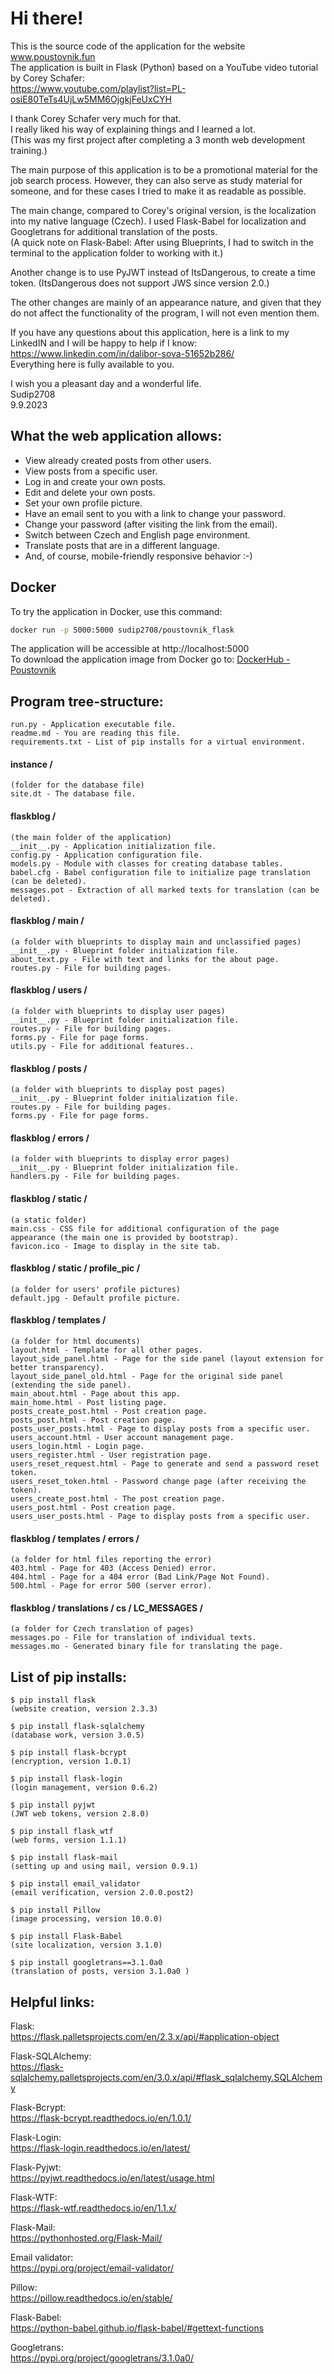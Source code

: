 # Hi there!
This is the source code of the application for the website www.poustovnik.fun <br>
The application is built in Flask (Python) based on a YouTube video tutorial by Corey Schafer: <br>
https://www.youtube.com/playlist?list=PL-osiE80TeTs4UjLw5MM6OjgkjFeUxCYH

I thank Corey Schafer very much for that. <br>
I really liked his way of explaining things and I learned a lot. <br>
(This was my first project after completing a 3 month web development training.)

The main purpose of this application is to be a promotional material for the job search process.
However, they can also serve as study material for someone, and for these cases I tried to make it as readable as possible. <br>

The main change, compared to Corey's original version, is the localization into my native language (Czech).
I used Flask-Babel for localization and Googletrans for additional translation of the posts. <br>
(A quick note on Flask-Babel: After using Blueprints, I had to switch in the terminal to the application folder to working with it.)

Another change is to use PyJWT instead of ItsDangerous, to create a time token.
(ItsDangerous does not support JWS since version 2.0.)

The other changes are mainly of an appearance nature, and given that they do not affect the functionality of the program, I will not even mention them.

If you have any questions about this application, here is a link to my LinkedIN and I will be happy to help if I know: <br>
https://www.linkedin.com/in/dalibor-sova-51652b286/  <br>
Everything here is fully available to you.

I wish you a pleasant day and a wonderful life. <br>
Sudip2708
<br> 9.9.2023 <br> 


## What the web application allows:
- View already created posts from other users. <br> 
- View posts from a specific user. <br> 
- Log in and create your own posts. <br> 
- Edit and delete your own posts. <br> 
- Set your own profile picture. <br> 
- Have an email sent to you with a link to change your password. <br> 
- Change your password (after visiting the link from the email). <br> 
- Switch between Czech and English page environment. <br> 
- Translate posts that are in a different language. <br> 
- And, of course, mobile-friendly responsive behavior :-)


## Docker

To try the application in Docker, use this command:  
```bash
docker run -p 5000:5000 sudip2708/poustovnik_flask
```  
The application will be accessible at http://localhost:5000  
To download the application image from Docker go to: [DockerHub - Poustovnik](https://hub.docker.com/r/sudip2708/poustovnik_flask)


## Program tree-structure:
```
run.py - Application executable file.
readme.md - You are reading this file.
requirements.txt - List of pip installs for a virtual environment.
```

#### instance /     

```
(folder for the database file)
site.dt - The database file.
```

#### flaskblog /     

```
(the main folder of the application)
__init__.py - Application initialization file.
config.py - Application configuration file.
models.py - Module with classes for creating database tables.
babel.cfg - Babel configuration file to initialize page translation (can be deleted).
messages.pot - Extraction of all marked texts for translation (can be deleted).
```

#### flaskblog / main /
```
(a folder with blueprints to display main and unclassified pages)
__init__.py - Blueprint folder initialization file.
about_text.py - File with text and links for the about page.
routes.py - File for building pages.
```

#### flaskblog / users /
```
(a folder with blueprints to display user pages)
__init__.py - Blueprint folder initialization file.
routes.py - File for building pages.
forms.py - File for page forms.
utils.py - File for additional features..
```

#### flaskblog / posts /

```
(a folder with blueprints to display post pages)
__init__.py - Blueprint folder initialization file.
routes.py - File for building pages.
forms.py - File for page forms.
```

#### flaskblog / errors /
```
(a folder with blueprints to display error pages)
__init__.py - Blueprint folder initialization file.
handlers.py - File for building pages.
```

#### flaskblog / static /
```
(a static folder)
main.css - CSS file for additional configuration of the page appearance (the main one is provided by bootstrap).
favicon.ico - Image to display in the site tab.
```

#### flaskblog / static / profile_pic /
```
(a folder for users' profile pictures)
default.jpg - Default profile picture.
```

#### flaskblog / templates /
```
(a folder for html documents)
layout.html - Template for all other pages.
layout_side_panel.html - Page for the side panel (layout extension for better transparency).
layout_side_panel_old.html - Page for the original side panel (extending the side panel).
main_about.html - Page about this app.
main_home.html - Post listing page.
posts_create_post.html - Post creation page.
posts_post.html - Post creation page.
posts_user_posts.html - Page to display posts from a specific user.
users_account.html - User account management page.
users_login.html - Login page.
users_register.html - User registration page.
users_reset_request.html - Page to generate and send a password reset token.
users_reset_token.html - Password change page (after receiving the token).
users_create_post.html - The post creation page.
users_post.html - Post creation page.
users_user_posts.html - Page to display posts from a specific user.
```

#### flaskblog / templates / errors /

```
(a folder for html files reporting the error)
403.html - Page for 403 (Access Denied) error.
404.html - Page for a 404 error (Bad Link/Page Not Found).
500.html - Page for error 500 (server error).
```

#### flaskblog / translations / cs / LC_MESSAGES /

```
(a folder for Czech translation of pages)
messages.po - File for translation of individual texts.
messages.mo - Generated binary file for translating the page.
```


## List of pip installs:
```
$ pip install flask 
(website creation, version 2.3.3)

$ pip install flask-sqlalchemy 
(database work, version 3.0.5)

$ pip install flask-bcrypt 
(encryption, version 1.0.1)

$ pip install flask-login 
(login management, version 0.6.2)

$ pip install pyjwt 
(JWT web tokens, version 2.8.0)

$ pip install flask_wtf 
(web forms, version 1.1.1)

$ pip install flask-mail 
(setting up and using mail, version 0.9.1)

$ pip install email_validator 
(email verification, version 2.0.0.post2)

$ pip install Pillow 
(image processing, version 10.0.0)

$ pip install Flask-Babel 
(site localization, version 3.1.0)

$ pip install googletrans==3.1.0a0 
(translation of posts, version 3.1.0a0 )
```

## Helpful links:

Flask: <br>
https://flask.palletsprojects.com/en/2.3.x/api/#application-object

Flask-SQLAlchemy: <br>
https://flask-sqlalchemy.palletsprojects.com/en/3.0.x/api/#flask_sqlalchemy.SQLAlchemy

Flask-Bcrypt: <br>
https://flask-bcrypt.readthedocs.io/en/1.0.1/

Flask-Login: <br>
https://flask-login.readthedocs.io/en/latest/

Flask-Pyjwt: <br>
https://pyjwt.readthedocs.io/en/latest/usage.html

Flask-WTF: <br> 
https://flask-wtf.readthedocs.io/en/1.1.x/

Flask-Mail: <br>
https://pythonhosted.org/Flask-Mail/

Email validator: <br>
https://pypi.org/project/email-validator/

Pillow: <br>
https://pillow.readthedocs.io/en/stable/

Flask-Babel: <br>
https://python-babel.github.io/flask-babel/#gettext-functions

Googletrans: <br>
https://pypi.org/project/googletrans/3.1.0a0/